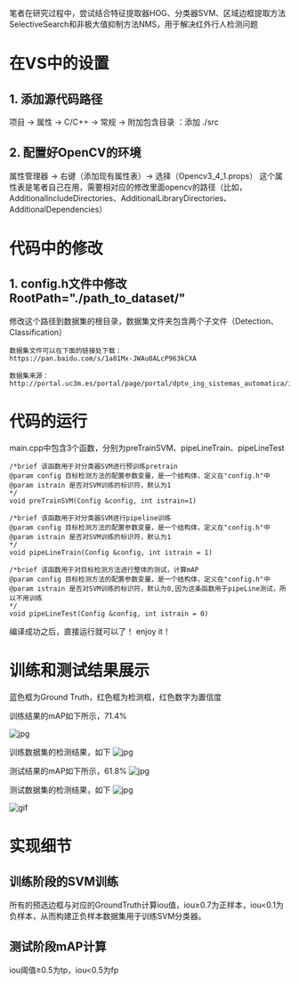笔者在研究过程中，尝试结合特征提取器HOG、分类器SVM、区域边框提取方法SelectiveSearch和非极大值抑制方法NMS，用于解决红外行人检测问题

# 在VS中的设置
## 1. 添加源代码路径
   项目 -> 属性 -> C/C++ -> 常规 -> 附加包含目录 ：添加 ./src
## 2. 配置好OpenCV的环境
   属性管理器 -> 右键（添加现有属性表）-> 选择（Opencv3_4_1.props）
   这个属性表是笔者自己在用，需要相对应的修改里面opencv的路径（比如，AdditionalIncludeDirectories、AdditionalLibraryDirectories、AdditionalDependencies）
   
   
# 代码中的修改
## 1. config.h文件中修改RootPath="./path_to_dataset/"
   修改这个路径到数据集的根目录，数据集文件夹包含两个子文件（Detection、Classification）
```
数据集文件可以在下面的链接处下载：
https://pan.baidu.com/s/1a81Mx-JWAu0ALcP963kCXA
```
```
数据集来源：
http://portal.uc3m.es/portal/page/portal/dpto_ing_sistemas_automatica/investigacion/IntelligentSystemsLab/research/InfraredDataset
```

# 代码的运行

main.cpp中包含3个函数，分别为preTrainSVM、pipeLineTrain、pipeLineTest
```
/*brief 该函数用于对分类器SVM进行预训练pretrain
@param config 目标检测方法的配置参数变量，是一个结构体，定义在"config.h"中
@param istrain 是否对SVM训练的标识符，默认为1
*/
void preTrainSVM(Config &config, int istrain=1)
 ```
 
 ```
/*brief 该函数用于对分类器SVM进行pipeline训练
@param config 目标检测方法的配置参数变量，是一个结构体，定义在"config.h"中
@param istrain 是否对SVM训练的标识符，默认为1
*/ 
void pipeLineTrain(Config &config, int istrain = 1)
```

```
/*brief 该函数用于对目标检测方法进行整体的测试，计算mAP
@param config 目标检测方法的配置参数变量，是一个结构体，定义在"config.h"中
@param istrain 是否对SVM训练的标识符，默认为0,因为这条函数用于pipeLine测试，所以不用训练
*/  
void pipeLineTest(Config &config, int istrain = 0)
```
编译成功之后，直接运行就可以了！
enjoy it！

# 训练和测试结果展示
蓝色框为Ground Truth，红色框为检测框，红色数字为置信度

训练结果的mAP如下所示，71.4%

![jpg](https://github.com/LeonJinC/SS-HOG-SVM-NMS//master/results/traindataset_mAP.jpg)

训练数据集的检测结果，如下
![jpg](https://github.com/LeonJinC/SS-HOG-SVM-NMS/master/results/train_detection.jpg)

测试结果的mAP如下所示，61.8%
![jpg](https://github.com/LeonJinC/SS-HOG-SVM-NMS/master/results/testdataset_mAP.jpg)

测试数据集的检测结果，如下
![jpg](https://github.com/LeonJinC/SS-HOG-SVM-NMS/master/results/test_detection.jpg)

![gif](https://github.com/LeonJinC/SS-HOG-SVM-NMS/master/results/test1_gif.gif)

# 实现细节
## 训练阶段的SVM训练
所有的预选边框与对应的GroundTruth计算iou值，iou≥0.7为正样本，iou<0.1为负样本，从而构建正负样本数据集用于训练SVM分类器。

## 测试阶段mAP计算
iou阈值≥0.5为tp，iou<0.5为fp
